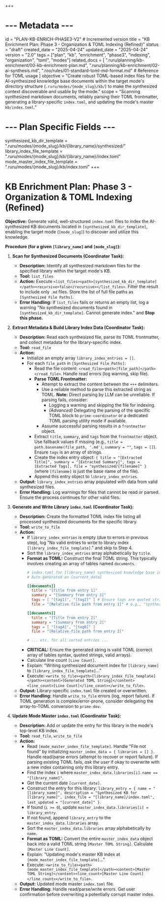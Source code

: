 +++
# --- Metadata ---
id = "PLAN-KB-ENRICH-PHASE3-V2" # Incremented version
title = "KB Enrichment Plan: Phase 3 - Organization & TOML Indexing (Refined)"
status = "draft"
created_date = "2025-04-24"
updated_date = "2025-04-24"
version = "2.0"
tags = ["plan", "kb", "enrichment", "phase3", "indexing", "organization", "toml", "modes"]
related_docs = [
    ".ruru/planning/kb-enrichment/00-kb-enrichment-plan.md",
    ".ruru/planning/kb-enrichment/02-ai-synthesis.md",
    ".roo/rules/01-standard-toml-md-format.md" # Reference for TOML usage
]
objective = "Create robust TOML-based index files for the AI-synthesized knowledge base documents within the target mode's directory structure (`.ruru/modes/{mode_slug}/kb/`) to make the synthesized context discoverable and usable by the mode."
scope = "Scanning synthesized markdown documents, reliably parsing their TOML frontmatter, generating a library-specific `index.toml`, and updating the mode's master `kb/index.toml`."
# --- Plan Specific Fields ---
synthesized_kb_dir_template = ".ruru/modes/{mode_slug}/kb/{library_name}/synthesized/"
library_index_file_template = ".ruru/modes/{mode_slug}/kb/{library_name}/index.toml"
mode_master_index_file_template = ".ruru/modes/{mode_slug}/kb/index.toml"
+++

# KB Enrichment Plan: Phase 3 - Organization & TOML Indexing (Refined)

**Objective:** Generate valid, well-structured `index.toml` files to index the AI-synthesized KB documents located in `[synthesized_kb_dir_template]`, enabling the target mode (`[mode_slug]`) to discover and utilize this knowledge.

**Procedure (for a given `[library_name]` and `[mode_slug]`):**

1.  **Scan for Synthesized Documents (Coordinator Task):**
    *   **Description:** Identify all synthesized markdown files for the specified library within the target mode's KB.
    *   **Tool:** `list_files`
    *   **Action:** Execute `<list_files><path>[synthesized_kb_dir_template]</path><recursive>false</recursive></list_files>`. Filter the result to include only `.md` files. Store the list of full file paths as `[Synthesized File Paths]`.
    *   **Error Handling:** If `list_files` fails or returns an empty list, log a warning "No synthesized documents found in `[synthesized_kb_dir_template]`. Cannot generate index." and **Stop this phase.**

2.  **Extract Metadata & Build Library Index Data (Coordinator Task):**
    *   **Description:** Read each synthesized file, parse its TOML frontmatter, and collect metadata for the library-specific index.
    *   **Tool:** `read_file`
    *   **Action:**
        *   Initialize an empty array `library_index_entries = []`.
        *   For each `file_path` in `[Synthesized File Paths]`:
            *   Read the file content: `<read_file><path>[file_path]</path></read_file>`. Handle read errors (log warning, skip file).
            *   **Parse TOML Frontmatter:**
                *   Attempt to extract the content between the `+++` delimiters.
                *   Use a reliable method to parse this extracted string as TOML. **Note:** Direct parsing by LLM can be unreliable. If parsing fails, consider:
                    *   Logging a warning and skipping the file for indexing.
                    *   *(Advanced)* Delegating the parsing of the specific TOML block to `prime-coordinator` or a dedicated TOML parsing utility mode if available.
                *   Assume successful parsing results in a `frontmatter` object.
            *   Extract `title`, `summary`, and `tags` from the `frontmatter` object. Use fallback values if missing (e.g., `title = path.basename(file_path, '.md')`, `summary = ""`, `tags = []`). Ensure `tags` is an array of strings.
            *   Create the index entry object: `{ title = "[Extracted Title]", summary = "[Extracted Summary]", tags = [Extracted Tags], file = "synthesized/[filename]" }` (where `[filename]` is just the base name of the file).
            *   Append this entry object to `library_index_entries`.
    *   **Output:** `library_index_entries` array populated with data from valid synthesized files.
    *   **Error Handling:** Log warnings for files that cannot be read or parsed. Ensure the process continues for other valid files.

3.  **Generate and Write Library `index.toml` (Coordinator Task):**
    *   **Description:** Create the formatted TOML index file listing all processed synthesized documents for the specific library.
    *   **Tool:** `write_to_file`
    *   **Action:**
        *   If `library_index_entries` is empty (due to errors in previous step), log "No valid entries to write to library index `[library_index_file_template]`." and skip to Step 4.
        *   Sort the `library_index_entries` array alphabetically by `title`.
        *   **Format as TOML:** Construct the final TOML string. This typically involves creating an array of tables named `documents`.
            ```toml
            # index.toml for [library_name] synthesized knowledge base in [mode_slug] mode.
            # Auto-generated on [current_date]

            [[documents]]
              title = "[Title from entry 1]"
              summary = "[Summary from entry 1]"
              tags = [ "[tag1]", "[tag2]" ] # Ensure tags are quoted strings in the array
              file = "[Relative file path from entry 1]" # e.g., "synthesized/core-concepts-summary.md"

            [[documents]]
              title = "[Title from entry 2]"
              summary = "[Summary from entry 2]"
              tags = [ "[tagA]", "[tagB]" ]
              file = "[Relative file path from entry 2]"

            # ... etc. for all sorted entries ...
            ```
        *   **CRITICAL:** Ensure the generated string is valid TOML (correct array of tables syntax, quoted strings, valid arrays).
        *   Calculate line count `[Line Count]`.
        *   Explain: "Writing synthesized document index for `[library_name]` to `[library_index_file_template]`..."
        *   Execute: `<write_to_file><path>[library_index_file_template]</path><content>[Generated TOML String]</content><line_count>[Line Count]</line_count></write_to_file>`.
    *   **Output:** Library-specific `index.toml` file created or overwritten.
    *   **Error Handling:** Handle `write_to_file` errors (log, report failure). If TOML generation is complex/error-prone, consider delegating the array-to-TOML conversion to `prime-dev`.

4.  **Update Mode Master `index.toml` (Coordinator Task):**
    *   **Description:** Add or update the entry for this library in the mode's top-level KB index.
    *   **Tool:** `read_file`, `write_to_file`
    *   **Action:**
        *   Read `[mode_master_index_file_template]`. Handle "File not found" by initializing `master_index_data = { libraries = [] }`. Handle read/parse errors (attempt to recover or report failure). If parsing existing TOML fails, *ask the user* if okay to overwrite with a new index containing only this library entry.
        *   Find the index `i` where `master_index_data.libraries[i].name == "[library_name]"`.
        *   Get the current date `[current_date]`.
        *   Construct the entry for this library: `library_entry = { name = "[library_name]", description = "Synthesized KB for [library_name]", index_file = "[library_name]/index.toml", last_updated = "[current_date]" }`.
        *   If found (`i >= 0`), update `master_index_data.libraries[i] = library_entry`.
        *   If not found, append `library_entry` to the `master_index_data.libraries` array.
        *   Sort the `master_index_data.libraries` array alphabetically by `name`.
        *   **Format as TOML:** Convert the entire `master_index_data` object back into a valid TOML string `[Master TOML String]`. Calculate `[Master Line Count]`.
        *   Explain: "Updating mode's master KB index at `[mode_master_index_file_template]`..."
        *   Execute: `<write_to_file><path>[mode_master_index_file_template]</path><content>[Master TOML String]</content><line_count>[Master Line Count]</line_count></write_to_file>`.
    *   **Output:** Updated mode master `index.toml` file.
    *   **Error Handling:** Handle read/parse/write errors. Get user confirmation before overwriting a potentially corrupt master index.